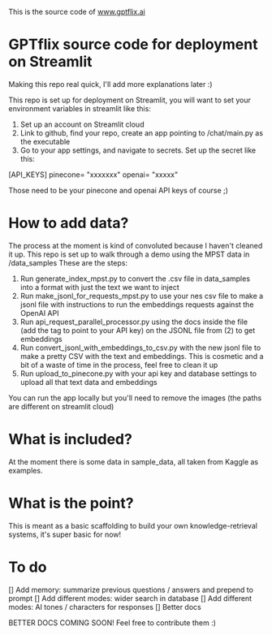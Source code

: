 This is the source code of www.gptflix.ai

# GPTflix source code for deployment on Streamlit

Making this repo real quick, I'll add more explanations later :)

This repo is set up for deployment on Streamlit, you will want to set your environment variables in streamlit like this:

1. Set up an account on Streamlit cloud
2. Link to github, find your repo, create an app pointing to /chat/main.py as the executable
3. Go to your app settings, and navigate to secrets. Set up the secret like this:

[API_KEYS]
pinecone= "xxxxxxx"
openai= "xxxxx"


Those need to be your pinecone and openai API keys of course ;)

# How to add data?

The process at the moment is kind of convoluted because I haven't cleaned it up. 
This repo is set up to walk through a demo using the MPST data in /data_samples
These are the steps:
1. Run generate_index_mpst.py to convert the .csv file in data_samples into a format with just the text we want to inject
2. Run make_jsonl_for_requests_mpst.py to use your nes csv file to make a jsonl file with instructions to run the embeddings requests against the OpenAI API
3. Run api_request_parallel_processor.py using the docs inside the file (add the tag to point to your API key) on the JSONL file from (2) to get embeddings
4. Run convert_jsonl_with_embeddings_to_csv.py with the new jsonl file to make a pretty CSV with the text and embeddings. This is cosmetic and a bit of a waste of time in the process, feel free to clean it up
5. Run upload_to_pinecone.py with your api key and database settings to upload all that text data and embeddings

You can run the app locally but you'll need to remove the images (the paths are different on streamlit cloud)

# What is included?

At the moment there is some data in sample_data, all taken from Kaggle as examples. 

# What is the point?

This is meant as a basic scaffolding to build your own knowledge-retrieval systems, it's super basic for now! 

# To do

[] Add memory: summarize previous questions / answers and prepend to prompt
[] Add different modes: wider search in database
[] Add different modes: AI tones / characters for responses
[] Better docs


BETTER DOCS COMING SOON! Feel free to contribute them :)
